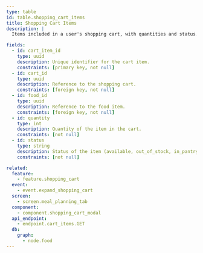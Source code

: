 ```yaml
---
type: table
id: table.shopping_cart_items
title: Shopping Cart Items
description: |
  Items included in a user's shopping cart, with quantities and status.

fields:
  - id: cart_item_id
    type: uuid
    description: Unique identifier for the cart item.
    constraints: [primary key, not null]
  - id: cart_id
    type: uuid
    description: Reference to the shopping cart.
    constraints: [foreign key, not null]
  - id: food_id
    type: uuid
    description: Reference to the food item.
    constraints: [foreign key, not null]
  - id: quantity
    type: int
    description: Quantity of the item in the cart.
    constraints: [not null]
  - id: status
    type: string
    description: Status of the item (available, out_of_stock, in_pantry, on_the_way).
    constraints: [not null]

related:
  feature:
    - feature.shopping_cart
  event:
    - event.expand_shopping_cart
  screen:
    - screen.meal_planning_tab
  component:
    - component.shopping_cart_modal
  api_endpoint:
    - endpoint.cart_items.GET
  db:
    graph:
      - node.food
---
```

